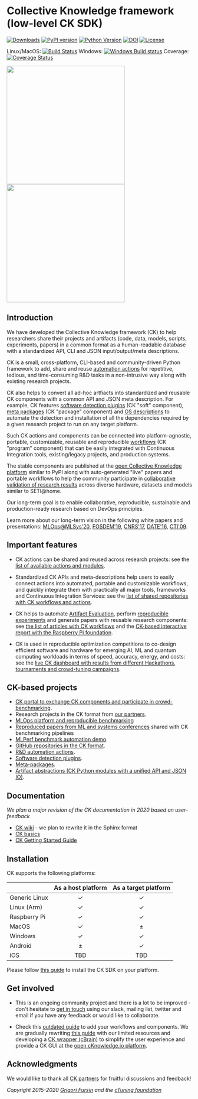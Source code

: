 # Collective Knowledge framework (low-level CK SDK)

[![Downloads](https://pepy.tech/badge/ck)](https://pepy.tech/project/ck)
[![PyPI version](https://badge.fury.io/py/ck.svg)](https://badge.fury.io/py/ck)
[![Python Version](https://img.shields.io/badge/python-2.7%20|%203.4+-blue.svg)](https://pypi.org/project/ck)
[![DOI](https://zenodo.org/badge/DOI/10.5281/zenodo.2556147.svg)](https://doi.org/10.5281/zenodo.2556147)
[![License](https://img.shields.io/badge/License-BSD%203--Clause-blue.svg)](https://opensource.org/licenses/BSD-3-Clause)

Linux/MacOS: [![Build Status](https://travis-ci.org/ctuning/ck.svg?branch=master)](https://travis-ci.org/ctuning/ck)
Windows: [![Windows Build status](https://ci.appveyor.com/api/projects/status/iw2k4eajy54xrvqc?svg=true)](https://ci.appveyor.com/project/gfursin/ck)
Coverage: [![Coverage Status](https://coveralls.io/repos/github/ctuning/ck/badge.svg)](https://coveralls.io/github/ctuning/ck)

[<img src="https://img.youtube.com/vi/DIkZxraTmGM/0.jpg" width="320">](https://www.youtube.com/watch?v=DIkZxraTmGM)
[<img src="https://img.youtube.com/vi/VpedDdia5yY/0.jpg" width="320">](https://www.youtube.com/watch?v=VpedDdia5yY)

## Introduction

We have developed the Collective Knowledge framework (CK) to help researchers 
share their projects and artifacts (code, data, models, scripts, experiments, papers)
in a common format as a human-readable database with a standardized API, CLI and JSON input/output/meta descriptions.

CK is a small, cross-platform, CLI-based and community-driven Python framework 
to add, share and reuse [automation actions](https://cKnowledge.io/actions) 
for repetitive, tedious, and time-consuming R&D tasks in a non-intrusive way
along with existing research projects.


CK also helps to convert all ad-hoc artfiacts into standardized and reusable CK components 
with a common API and JSON meta description.
For example, CK features 
[software detection plugins](https://cKnowledge.io/soft) (CK "soft" component), 
[meta packages](https://cKnowledge.io/packages) (CK "package" component) 
and [OS descriptions](https://cKnowledge.io/c/os)
to automate the detection and installation of all the dependencies 
required by a given research project to run on any target platform.

Such CK actions and components can be connected into platform-agnostic, 
portable, customizable, reusable and reproducible [workflows](https://cKnowledge.io/programs) 
(CK "program" component) that can be easily integrated with Continuous Integration tools, 
existing/legacy projects, and production systems.

The stable components are published at the [open Collective Knowledge platform](https://cKnowledge.io)
similar to PyPI along with auto-generated "live" papers and portable workflows 
to help the community participate in [collaborative validation of research results](https://cKnowledge.io/results) 
across diverse hardware, datasets and models similar to SETI@home.

Our long-term goal is to enable collaborative, reproducible, sustainable and production-ready research 
based on DevOps principles.

Learn more about our long-term vision in the following white papers and presentations: 
[MLOps@MLSys'20]( https://arxiv.org/abs/2001.07935 ),
[FOSDEM'19](https://doi.org/10.5281/zenodo.2556147),
[CNRS'17](https://www.slideshare.net/GrigoriFursin/enabling-open-and-reproducible-computer-systems-research-the-good-the-bad-and-the-ugly),
[DATE'16](https://www.researchgate.net/publication/304010295_Collective_Knowledge_Towards_RD_Sustainability),
[CTI'09](https://hal.inria.fr/inria-00436029v2).

## Important features

* CK actions can be shared and reused across research projects:
  see the [list of available actions and modules](https://cKnowledge.io/modules).

* Standardized CK APIs and meta-descriptions help  users 
  to easily connect actions into automated, portable and customizable workflows, 
  and quickly integrate them with practically all major tools, frameworks and Continuous Integration Services: 
  see the [list of shared repositories with CK workflows and actions](https://cKnowledge.io/repos).

* CK helps to automate [Artifact Evaluation](https://cTuning.org/ae), 
  perform [reproducible experiments](https://cKnowledge.io/results) 
  and generate papers with reusable research components:
  see [the list of articles with CK workflows](https://cKnowledge.io/?q=%22reproduced-papers%22) 
  and the [CK-based interactive report with the Raspberry Pi foundation](https://cKnowledge.io/report/rpi3-crowd-tuning-2017-interactive).

* CK is used in reproducible optimization competitions to co-design efficient software and hardware
  for emerging AI, ML and quantum computing workloads in terms of speed, accuracy, energy, and costs: 
  see the [live CK dashboard with results from different Hackathons, tournaments and crowd-tuning campaigns](https://cKnowledge.io/results).



## CK-based projects

* [CK portal to exchange CK components and participate in crowd-benchmarking](https://cKnowledge.io).
* Research projects in the CK format from [our partners](https://cKnowledge.org/partners.html).
* [MLOps platform and reproducible benchmarking](https://arxiv.org/abs/2001.07935)
* [Reproduced papers from ML and systems conferences](https://cKnowledge.io/?q=%22reproduced-papers%22%20AND%20%22portable-workflow-ck%22) shared with CK benchmarking pipelines
* [MLPerf benchmark automation demo](https://cKnowledge.io/demo).
* [GitHub repositories in the CK format](https://cKnowledge.io/repos).
* [R&D automation actions](https://cKnowledge.io/actions).
* [Software detection plugins](https://cKnowledge.io/soft).
* [Meta-packages](https://cKnowledge.io/packages).
* [Artifact abstractions (CK Python modules with a unified API and JSON IO)](https://cKnowledge.io/modules).




## Documentation

*We plan a major revision of the CK documentation in 2020 based on user-feedback*

* [CK wiki](https://github.com/ctuning/ck/wiki) - we plan to rewrite it in the Sphinx format 
* [CK basics](https://michel.steuwer.info/About-CK)
* [CK Getting Started Guide](https://github.com/ctuning/ck/wiki/First-steps)





## Installation

CK supports the following platforms:

|               | As a host platform | As a target platform |
|---------------|:------------------:|:--------------------:|
| Generic Linux | ✓ | ✓ |
| Linux (Arm)   | ✓ | ✓ |
| Raspberry Pi  | ✓ | ✓ |
| MacOS         | ✓ | ± |
| Windows       | ✓ | ✓ |
| Android       | ± | ✓ |
| iOS           | TBD | TBD |

Please follow [this guide](https://cKnowledge.io/docs/getting-started/ck-installation.html) 
to install the CK SDK on your platform.


## Get involved

* This is an ongoing community project and there is a lot to be improved - 
  don't hesitate to [get in touch](https://cKnowledge.org/contacts.html)
  using our slack, mailing list, twitter and email
  if you have any feedback or would like to collaborate.

* Check this [outdated guide](https://github.com/ctuning/ck/wiki) to add your workflows and components. 
  We are gradually rewriting [this guide](https://cKnowledge.io/docs) with our limited resources
  and developing a [CK wrapper (cBrain)](https://github.com/cknowledge/cbrain) to simplify
  the user experience and provide a CK GUI at the [open cKnowledge.io platform](https://cKnowledge.io).



## Acknowledgments

We would like to thank all [CK partners](https://cKnowledge.org/partners.html) 
for fruitful discussions and feedback!


*Copyright 2015-2020 [Grigori Fursin](https://cKnowledge.io/@gfursin) and the [cTuning foundation](https://cTuning.org)*

